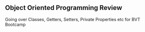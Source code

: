 ## Object Oriented Programming Review
Going over Classes, Getters, Setters, Private Properties etc for BVT Bootcamp 
